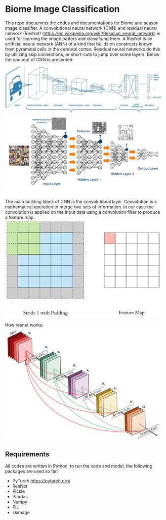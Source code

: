 # Biome Image Classification
This repo docuemnts the codes and documentations for Biome and season image classifier. A convolutional neural network (CNN) and residual neural network (ResNet) (https://en.wikipedia.org/wiki/Residual_neural_network) is used for learning the image patters and classifying them. A ResNet is an artificial neural network (ANN) of a kind that builds on constructs known from pyramidal cells in the cerebral cortex. Residual neural networks do this by utilizing skip connections, or short-cuts to jump over some layers.
Below the concept of CNN is presented: 

![Screenshot](cnn.png)
![Screenshot](DL.png)

The main building block of CNN is the convolutional layer. Convolution is a mathematical operation to merge two sets of information. In our case the convolution is applied on the input data using a convolution filter to produce a feature map.
![Screenshot](convolve.gif)

How resnet works:
![Screenshot](resnet.png)

## Requirements 
All codes are written in Python, to run the code and model, the following packages are used so far:
- PyTorch  https://pytorch.org/
- ResNet
- Pickle
- Pandas 
- Numpy 
- PIL
- skimage
